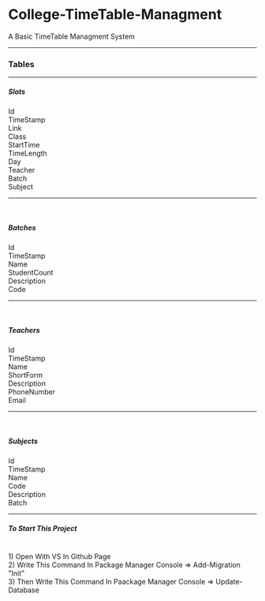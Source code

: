 # College-TimeTable-Managment
A Basic TimeTable Managment System
<hr/>
<h3>
  Tables
  </h3>
  
  <hr/>
<h5>Slots</h5>
Id <br>
TimeStamp <br>
Link <br>
Class <br>
StartTime <br>
TimeLength <br>
Day <br>
Teacher <br>
Batch <br>
Subject <br>

<hr/>
<br>
<h5>Batches</h5>
Id <br>
TimeStamp <br>
Name <br>
StudentCount <br>
Description <br>
Code <br>

<hr/>
<br>
<h5>Teachers</h5>
Id <br>
TimeStamp <br>
Name <br>
ShortForm <br>
Description <br>
PhoneNumber <br>
Email <br>

<hr/>
<br>
<h5>Subjects</h5>
Id <br>
TimeStamp <br>
Name <br>
Code <br>
Description <br>
Batch <br>


<hr/>
<h5>To Start This Project</h5>
<br>
1) Open With VS In Github Page<br>
2) Write This Command In Package Manager Console => Add-Migration "Init"<br>
3) Then Write This Command In Paackage Manager Console  => Update-Database
